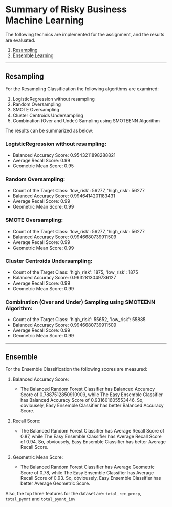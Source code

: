 # Summary of Risky Business Machine Learning

The following technics are implemented for the assignment, and the results are evaluated.

1. [Resampling](#Resampling)
2. [Ensemble Learning](#Ensemble-Learning)

---

## Resampling

For the Resampling Classification the following algorithms are examined:

1. LogisticRegression without resampling
2. Random Oversampling
3. SMOTE Oversampling
4. Cluster Centroids Undersampling
5. Combination (Over and Under) Sampling using SMOTEENN Algorithm

The results can be summarized as below:

### LogisticRegression without resampling:
- Balanced Accuracy Score: 0.9543211898288821
- Average Recall Score: 0.99
- Geometric Mean Score: 0.95

### Random Oversampling:
- Count of the Target Class: 'low_risk': 56277, 'high_risk': 56277
- Balanced Accuracy Score: 0.9946414201183431
- Average Recall Score: 0.99
- Geometric Mean Score: 0.99

### SMOTE Oversampling:
- Count of the Target Class: 'low_risk': 56277, 'high_risk': 56277
- Balanced Accuracy Score: 0.9946680739911509
- Average Recall Score: 0.99
- Geometric Mean Score: 0.99

### Cluster Centroids Undersampling:
- Count of the Target Class: 'high_risk': 1875, 'low_risk': 1875
- Balanced Accuracy Score: 0.9932813049736127
- Average Recall Score: 0.99
- Geometric Mean Score: 0.99

### Combination (Over and Under) Sampling using SMOTEENN Algorithm:
- Count of the Target Class: 'high_risk': 55652, 'low_risk': 55885
- Balanced Accuracy Score: 0.9946680739911509
- Average Recall Score: 0.99
- Geometric Mean Score: 0.99

---

## Ensemble

For the Ensemble Classification the following scores are measured:

1. Balanced Accuracy Score:
    * The Balanced Random Forest Classifier has Balanced Accuracy Score of 0.7887512850910909, while The Easy Ensemble Classifier has Balanced Accuracy Score of 0.931601605553446. So, obviousely, Easy Ensemble Classifier has better Balanced Accuracy Score.

2. Recall Score:
    * The Balanced Random Forest Classifier has Average Recall Score of 0.87, while The Easy Ensemble Classifier has Average Recall Score of 0.94. So, obviousely, Easy Ensemble Classifier has better Average Recall Score.

3. Geometric Mean Score:
    * The Balanced Random Forest Classifier has Average Geometric Score of 0.78, while The Easy Ensemble Classifier has Average Recall Score of 0.93. So, obviousely, Easy Ensemble Classifier has better Average Geometric Score.

Also, the top three features for the dataset are: `total_rec_prncp`, `total_pymnt` and `total_pymnt_inv`
